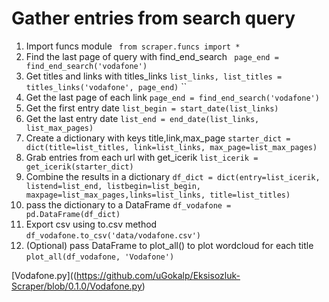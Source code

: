 # Gather entries from search query
1. Import funcs module ``` from scraper.funcs import *```
2. Find the last page of query with find_end_search ``` page_end = find_end_search('vodafone')```
3. Get titles and links with titles_links ```list_links, list_titles = titles_links('vodafone', page_end)```
``
4. Get the last page of each link
```page_end = find_end_search('vodafone')```
5. Get the first entry date
```list_begin = start_date(list_links)```
6. Get the last entry date 
```list_end = end_date(list_links, list_max_pages)```
7. Create a dictionary with keys title,link,max_page
```starter_dict = dict(title=list_titles, link=list_links, max_page=list_max_pages)```
8. Grab entries from each url with get_icerik
```list_icerik = get_icerik(starter_dict)```
9. Combine the results in a dictionary
``` df_dict = dict(entry=list_icerik, listend=list_end, listbegin=list_begin, maxpage=list_max_pages,links=list_links, title=list_titles) ```
10. pass the dictionary to a DataFrame
```df_vodafone = pd.DataFrame(df_dict)```
11. Export csv using to.csv method
```df_vodafone.to_csv('data/vodafone.csv')```
12. (Optional) pass DataFrame to plot_all() to plot wordcloud for each title
```plot_all(df_vodafone, 'Vodafone')```

[Vodafone.py]((https://github.com/uGokalp/Eksisozluk-Scraper/blob/0.1.0/Vodafone.py)
